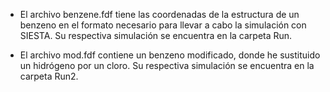 - El archivo benzene.fdf tiene las coordenadas de la estructura de un benzeno en el formato necesario para llevar a cabo la simulación con SIESTA. Su respectiva simulación se encuentra en la carpeta Run.
  
- El archivo mod.fdf contiene un benzeno modificado, donde he sustituido un hidrógeno por un cloro. Su respectiva simulación se encuentra en la carpeta Run2.
